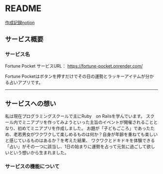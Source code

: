 # README

[作成記録notion](https://low-termite-482.notion.site/c2d16d86749b4df7bc0d90bd272f5923)



## サービス概要

### サービス名

Fortune Pocket
サービスURL： https://fortune-pocket.onrender.com/

Fortune Pocketはボタンを押すだけでその日の運勢とラッキーアイテムが分かる占いアプリです。


***

## サービスへの想い
私は現在プログラミングスクールで主にRuby　on Railsを学んでいます。
スクール内でミニアプリを作ってみようといった主旨のイベントが開催されることとなり、初めてミニアプリを作成しました。
お題が「子どもごころ」であったため、老若男女がワクワクして楽しめるものは何か？自身が年齢を重ねても楽しいと感じているものはあるか？を考えた結果、
ワクワクとドキドキを体験できる「占い」がその一つに該当し、1日の始まりに運勢を占って元気に過ごして欲しいという想いから生まれました。

### サービスの機能について


